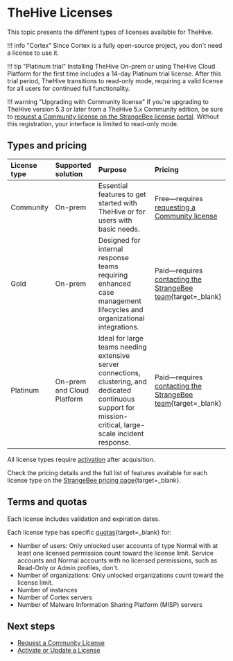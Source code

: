 # TheHive Licenses

This topic presents the different types of licenses available for TheHive.

!!! info "Cortex"
    Since Cortex is a fully open-source project, you don't need a license to use it.

!!! tip "Platinum trial"
    <!-- md:version 5.3 --> Installing TheHive On-prem or using TheHive Cloud Platform for the first time includes a 14-day Platinum trial license. After this trial period, TheHive transitions to read-only mode, requiring a valid license for all users for continued full functionality.

!!! warning "Upgrading with Community license"
    If you're upgrading to TheHive version 5.3 or later from a TheHive 5.x Community edition, be sure to [request a Community license on the StrangeBee license portal](../../installation/licenses/request-a-community-license.md). Without this registration, your interface is limited to read-only mode.

## Types and pricing

| License type    | Supported solution       | Purpose | Pricing |
| :---------- | :---------------------      |  :---------------------      | :---------------------      |
| Community   |  On-prem                    | Essential features to get started with TheHive or for users with basic needs. | Free—requires [requesting a Community license](request-a-community-license.md) |
| Gold       |  On-prem                    | Designed for internal response teams requiring enhanced case management lifecycles and organizational integrations. | Paid—requires [contacting the StrangeBee team](https://strangebee.com/contact-strangebee/){target=_blank}|
| Platinum    |  On-prem and Cloud Platform | Ideal for large teams needing extensive server connections, clustering, and dedicated continuous support for mission-critical, large-scale incident response. | Paid—requires [contacting the StrangeBee team](https://strangebee.com/contact-strangebee/){target=_blank} |

All license types require [activation](license.md) after acquisition.

Check the pricing details and the full list of features available for each license type on the [StrangeBee pricing page](https://strangebee.com/thehive-pricing-on-prem/){target=_blank}.

## Terms and quotas

Each license includes validation and expiration dates.

Each license type has specific [quotas](https://strangebee.com/thehive-pricing-on-prem/){target=_blank} for:

* Number of users: Only unlocked user accounts of type Normal with at least one licensed permission count toward the license limit. Service accounts and Normal accounts with no licensed permissions, such as Read-Only or Admin profiles, don't.
* Number of organizations: Only unlocked organizations count toward the license limit.
* Number of instances
* Number of Cortex servers
* Number of Malware Information Sharing Platform (MISP) servers

<h2>Next steps</h2>

* [Request a Community License](request-a-community-license.md)
* [Activate or Update a License](license.md)